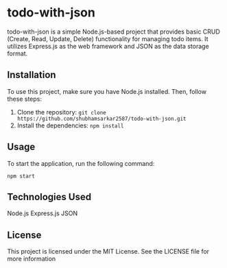 # todo-with-json

todo-with-json is a simple Node.js-based project that provides basic CRUD (Create, Read, Update, Delete) functionality for managing todo items. It utilizes Express.js as the web framework and JSON as the data storage format.

## Installation

To use this project, make sure you have Node.js installed. Then, follow these steps:

1. Clone the repository: `git clone https://github.com/shubhamsarkar2587/todo-with-json.git`
3. Install the dependencies: `npm install`

## Usage

To start the application, run the following command:

`npm start`

## Technologies Used
Node.js
Express.js
JSON

## License
This project is licensed under the MIT License. See the LICENSE file for more information